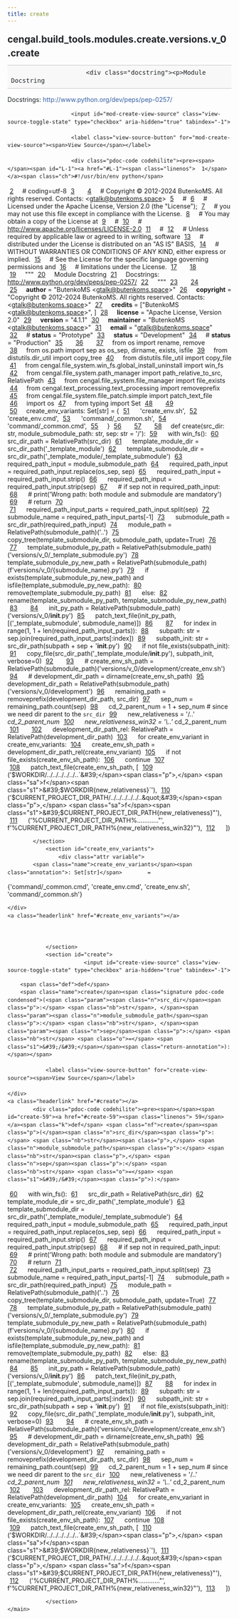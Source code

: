 ```yaml
---
title: create
---
```


<div>
    <main class="pdoc">
            <section class="module-info">
                    <h1 class="modulename">
cengal<wbr>.build_tools<wbr>.modules<wbr>.create<wbr>.versions<wbr>.v_0<wbr>.create    </h1>

                        <div class="docstring"><p>Module Docstring
Docstrings: <a href="http://www.python.org/dev/peps/pep-0257/">http://www.python.org/dev/peps/pep-0257/</a></p>
</div>

                        <input id="mod-create-view-source" class="view-source-toggle-state" type="checkbox" aria-hidden="true" tabindex="-1">

                        <label class="view-source-button" for="mod-create-view-source"><span>View Source</span></label>

                        <div class="pdoc-code codehilite"><pre><span></span><span id="L-1"><a href="#L-1"><span class="linenos">  1</span></a><span class="ch">#!/usr/bin/env python</span>
</span><span id="L-2"><a href="#L-2"><span class="linenos">  2</span></a><span class="c1"># coding=utf-8</span>
</span><span id="L-3"><a href="#L-3"><span class="linenos">  3</span></a>
</span><span id="L-4"><a href="#L-4"><span class="linenos">  4</span></a><span class="c1"># Copyright © 2012-2024 ButenkoMS. All rights reserved. Contacts: &lt;gtalk@butenkoms.space&gt;</span>
</span><span id="L-5"><a href="#L-5"><span class="linenos">  5</span></a><span class="c1"># </span>
</span><span id="L-6"><a href="#L-6"><span class="linenos">  6</span></a><span class="c1"># Licensed under the Apache License, Version 2.0 (the &quot;License&quot;);</span>
</span><span id="L-7"><a href="#L-7"><span class="linenos">  7</span></a><span class="c1"># you may not use this file except in compliance with the License.</span>
</span><span id="L-8"><a href="#L-8"><span class="linenos">  8</span></a><span class="c1"># You may obtain a copy of the License at</span>
</span><span id="L-9"><a href="#L-9"><span class="linenos">  9</span></a><span class="c1"># </span>
</span><span id="L-10"><a href="#L-10"><span class="linenos"> 10</span></a><span class="c1">#     http://www.apache.org/licenses/LICENSE-2.0</span>
</span><span id="L-11"><a href="#L-11"><span class="linenos"> 11</span></a><span class="c1"># </span>
</span><span id="L-12"><a href="#L-12"><span class="linenos"> 12</span></a><span class="c1"># Unless required by applicable law or agreed to in writing, software</span>
</span><span id="L-13"><a href="#L-13"><span class="linenos"> 13</span></a><span class="c1"># distributed under the License is distributed on an &quot;AS IS&quot; BASIS,</span>
</span><span id="L-14"><a href="#L-14"><span class="linenos"> 14</span></a><span class="c1"># WITHOUT WARRANTIES OR CONDITIONS OF ANY KIND, either express or implied.</span>
</span><span id="L-15"><a href="#L-15"><span class="linenos"> 15</span></a><span class="c1"># See the License for the specific language governing permissions and</span>
</span><span id="L-16"><a href="#L-16"><span class="linenos"> 16</span></a><span class="c1"># limitations under the License.</span>
</span><span id="L-17"><a href="#L-17"><span class="linenos"> 17</span></a>
</span><span id="L-18"><a href="#L-18"><span class="linenos"> 18</span></a>
</span><span id="L-19"><a href="#L-19"><span class="linenos"> 19</span></a><span class="sd">&quot;&quot;&quot;</span>
</span><span id="L-20"><a href="#L-20"><span class="linenos"> 20</span></a><span class="sd">Module Docstring</span>
</span><span id="L-21"><a href="#L-21"><span class="linenos"> 21</span></a><span class="sd">Docstrings: http://www.python.org/dev/peps/pep-0257/</span>
</span><span id="L-22"><a href="#L-22"><span class="linenos"> 22</span></a><span class="sd">&quot;&quot;&quot;</span>
</span><span id="L-23"><a href="#L-23"><span class="linenos"> 23</span></a>
</span><span id="L-24"><a href="#L-24"><span class="linenos"> 24</span></a>
</span><span id="L-25"><a href="#L-25"><span class="linenos"> 25</span></a><span class="n">__author__</span> <span class="o">=</span> <span class="s2">&quot;ButenkoMS &lt;gtalk@butenkoms.space&gt;&quot;</span>
</span><span id="L-26"><a href="#L-26"><span class="linenos"> 26</span></a><span class="n">__copyright__</span> <span class="o">=</span> <span class="s2">&quot;Copyright © 2012-2024 ButenkoMS. All rights reserved. Contacts: &lt;gtalk@butenkoms.space&gt;&quot;</span>
</span><span id="L-27"><a href="#L-27"><span class="linenos"> 27</span></a><span class="n">__credits__</span> <span class="o">=</span> <span class="p">[</span><span class="s2">&quot;ButenkoMS &lt;gtalk@butenkoms.space&gt;&quot;</span><span class="p">,</span> <span class="p">]</span>
</span><span id="L-28"><a href="#L-28"><span class="linenos"> 28</span></a><span class="n">__license__</span> <span class="o">=</span> <span class="s2">&quot;Apache License, Version 2.0&quot;</span>
</span><span id="L-29"><a href="#L-29"><span class="linenos"> 29</span></a><span class="n">__version__</span> <span class="o">=</span> <span class="s2">&quot;4.1.1&quot;</span>
</span><span id="L-30"><a href="#L-30"><span class="linenos"> 30</span></a><span class="n">__maintainer__</span> <span class="o">=</span> <span class="s2">&quot;ButenkoMS &lt;gtalk@butenkoms.space&gt;&quot;</span>
</span><span id="L-31"><a href="#L-31"><span class="linenos"> 31</span></a><span class="n">__email__</span> <span class="o">=</span> <span class="s2">&quot;gtalk@butenkoms.space&quot;</span>
</span><span id="L-32"><a href="#L-32"><span class="linenos"> 32</span></a><span class="c1"># __status__ = &quot;Prototype&quot;</span>
</span><span id="L-33"><a href="#L-33"><span class="linenos"> 33</span></a><span class="n">__status__</span> <span class="o">=</span> <span class="s2">&quot;Development&quot;</span>
</span><span id="L-34"><a href="#L-34"><span class="linenos"> 34</span></a><span class="c1"># __status__ = &quot;Production&quot;</span>
</span><span id="L-35"><a href="#L-35"><span class="linenos"> 35</span></a>
</span><span id="L-36"><a href="#L-36"><span class="linenos"> 36</span></a>
</span><span id="L-37"><a href="#L-37"><span class="linenos"> 37</span></a><span class="kn">from</span> <span class="nn">os</span> <span class="kn">import</span> <span class="n">rename</span><span class="p">,</span> <span class="n">remove</span>
</span><span id="L-38"><a href="#L-38"><span class="linenos"> 38</span></a><span class="kn">from</span> <span class="nn">os.path</span> <span class="kn">import</span> <span class="n">sep</span> <span class="k">as</span> <span class="n">os_sep</span><span class="p">,</span> <span class="n">dirname</span><span class="p">,</span> <span class="n">exists</span><span class="p">,</span> <span class="n">isfile</span>
</span><span id="L-39"><a href="#L-39"><span class="linenos"> 39</span></a><span class="kn">from</span> <span class="nn">distutils.dir_util</span> <span class="kn">import</span> <span class="n">copy_tree</span>
</span><span id="L-40"><a href="#L-40"><span class="linenos"> 40</span></a><span class="kn">from</span> <span class="nn">distutils.file_util</span> <span class="kn">import</span> <span class="n">copy_file</span>
</span><span id="L-41"><a href="#L-41"><span class="linenos"> 41</span></a><span class="kn">from</span> <span class="nn">cengal.file_system.win_fs.global_install_uninstall</span> <span class="kn">import</span> <span class="n">win_fs</span>
</span><span id="L-42"><a href="#L-42"><span class="linenos"> 42</span></a><span class="kn">from</span> <span class="nn">cengal.file_system.path_manager</span> <span class="kn">import</span> <span class="n">path_relative_to_src</span><span class="p">,</span> <span class="n">RelativePath</span>
</span><span id="L-43"><a href="#L-43"><span class="linenos"> 43</span></a><span class="kn">from</span> <span class="nn">cengal.file_system.file_manager</span> <span class="kn">import</span> <span class="n">file_exists</span>
</span><span id="L-44"><a href="#L-44"><span class="linenos"> 44</span></a><span class="kn">from</span> <span class="nn">cengal.text_processing.text_processing</span> <span class="kn">import</span> <span class="n">removeprefix</span>
</span><span id="L-45"><a href="#L-45"><span class="linenos"> 45</span></a><span class="kn">from</span> <span class="nn">cengal.file_system.file_patch.simple</span> <span class="kn">import</span> <span class="n">patch_text_file</span>
</span><span id="L-46"><a href="#L-46"><span class="linenos"> 46</span></a><span class="kn">import</span> <span class="nn">os</span>
</span><span id="L-47"><a href="#L-47"><span class="linenos"> 47</span></a><span class="kn">from</span> <span class="nn">typing</span> <span class="kn">import</span> <span class="n">Set</span>
</span><span id="L-48"><a href="#L-48"><span class="linenos"> 48</span></a>
</span><span id="L-49"><a href="#L-49"><span class="linenos"> 49</span></a>
</span><span id="L-50"><a href="#L-50"><span class="linenos"> 50</span></a><span class="n">create_env_variants</span><span class="p">:</span> <span class="n">Set</span><span class="p">[</span><span class="nb">str</span><span class="p">]</span> <span class="o">=</span> <span class="p">{</span>
</span><span id="L-51"><a href="#L-51"><span class="linenos"> 51</span></a>    <span class="s1">&#39;create_env.sh&#39;</span><span class="p">,</span>
</span><span id="L-52"><a href="#L-52"><span class="linenos"> 52</span></a>    <span class="s1">&#39;create_env.cmd&#39;</span><span class="p">,</span>
</span><span id="L-53"><a href="#L-53"><span class="linenos"> 53</span></a>    <span class="s1">&#39;command/_common.sh&#39;</span><span class="p">,</span>
</span><span id="L-54"><a href="#L-54"><span class="linenos"> 54</span></a>    <span class="s1">&#39;command/_common.cmd&#39;</span><span class="p">,</span>
</span><span id="L-55"><a href="#L-55"><span class="linenos"> 55</span></a><span class="p">}</span>
</span><span id="L-56"><a href="#L-56"><span class="linenos"> 56</span></a>
</span><span id="L-57"><a href="#L-57"><span class="linenos"> 57</span></a>
</span><span id="L-58"><a href="#L-58"><span class="linenos"> 58</span></a><span class="k">def</span> <span class="nf">create</span><span class="p">(</span><span class="n">src_dir</span><span class="p">:</span> <span class="nb">str</span><span class="p">,</span> <span class="n">module_submodule_path</span><span class="p">:</span> <span class="nb">str</span><span class="p">,</span> <span class="n">sep</span><span class="p">:</span> <span class="nb">str</span> <span class="o">=</span> <span class="s1">&#39;/&#39;</span><span class="p">):</span>
</span><span id="L-59"><a href="#L-59"><span class="linenos"> 59</span></a>    <span class="k">with</span> <span class="n">win_fs</span><span class="p">():</span>
</span><span id="L-60"><a href="#L-60"><span class="linenos"> 60</span></a>        <span class="n">src_dir_path</span> <span class="o">=</span> <span class="n">RelativePath</span><span class="p">(</span><span class="n">src_dir</span><span class="p">)</span>
</span><span id="L-61"><a href="#L-61"><span class="linenos"> 61</span></a>        <span class="n">template_module_dir</span> <span class="o">=</span> <span class="n">src_dir_path</span><span class="p">(</span><span class="s1">&#39;_template_module&#39;</span><span class="p">)</span>
</span><span id="L-62"><a href="#L-62"><span class="linenos"> 62</span></a>        <span class="n">template_submodule_dir</span> <span class="o">=</span> <span class="n">src_dir_path</span><span class="p">(</span><span class="s1">&#39;_template_module/_template_submodule&#39;</span><span class="p">)</span>
</span><span id="L-63"><a href="#L-63"><span class="linenos"> 63</span></a>        <span class="n">required_path_input</span> <span class="o">=</span> <span class="n">module_submodule_path</span>
</span><span id="L-64"><a href="#L-64"><span class="linenos"> 64</span></a>        <span class="n">required_path_input</span> <span class="o">=</span> <span class="n">required_path_input</span><span class="o">.</span><span class="n">replace</span><span class="p">(</span><span class="n">os_sep</span><span class="p">,</span> <span class="n">sep</span><span class="p">)</span>
</span><span id="L-65"><a href="#L-65"><span class="linenos"> 65</span></a>        <span class="n">required_path_input</span> <span class="o">=</span> <span class="n">required_path_input</span><span class="o">.</span><span class="n">strip</span><span class="p">()</span>
</span><span id="L-66"><a href="#L-66"><span class="linenos"> 66</span></a>        <span class="n">required_path_input</span> <span class="o">=</span> <span class="n">required_path_input</span><span class="o">.</span><span class="n">strip</span><span class="p">(</span><span class="n">sep</span><span class="p">)</span>
</span><span id="L-67"><a href="#L-67"><span class="linenos"> 67</span></a>        <span class="c1"># if sep not in required_path_input:</span>
</span><span id="L-68"><a href="#L-68"><span class="linenos"> 68</span></a>        <span class="c1">#     print(&#39;Wrong path: both module and submodule are mandatory&#39;)</span>
</span><span id="L-69"><a href="#L-69"><span class="linenos"> 69</span></a>        <span class="c1">#     return</span>
</span><span id="L-70"><a href="#L-70"><span class="linenos"> 70</span></a>        
</span><span id="L-71"><a href="#L-71"><span class="linenos"> 71</span></a>        <span class="n">required_path_input_parts</span> <span class="o">=</span> <span class="n">required_path_input</span><span class="o">.</span><span class="n">split</span><span class="p">(</span><span class="n">sep</span><span class="p">)</span>
</span><span id="L-72"><a href="#L-72"><span class="linenos"> 72</span></a>        <span class="n">submodule_name</span> <span class="o">=</span> <span class="n">required_path_input_parts</span><span class="p">[</span><span class="o">-</span><span class="mi">1</span><span class="p">]</span>
</span><span id="L-73"><a href="#L-73"><span class="linenos"> 73</span></a>        <span class="n">submodule_path</span> <span class="o">=</span> <span class="n">src_dir_path</span><span class="p">(</span><span class="n">required_path_input</span><span class="p">)</span>
</span><span id="L-74"><a href="#L-74"><span class="linenos"> 74</span></a>        <span class="n">module_path</span> <span class="o">=</span> <span class="n">RelativePath</span><span class="p">(</span><span class="n">submodule_path</span><span class="p">)(</span><span class="s1">&#39;..&#39;</span><span class="p">)</span>
</span><span id="L-75"><a href="#L-75"><span class="linenos"> 75</span></a>        <span class="n">copy_tree</span><span class="p">(</span><span class="n">template_submodule_dir</span><span class="p">,</span> <span class="n">submodule_path</span><span class="p">,</span> <span class="n">update</span><span class="o">=</span><span class="kc">True</span><span class="p">)</span>
</span><span id="L-76"><a href="#L-76"><span class="linenos"> 76</span></a>
</span><span id="L-77"><a href="#L-77"><span class="linenos"> 77</span></a>        <span class="n">template_submodule_py_path</span> <span class="o">=</span> <span class="n">RelativePath</span><span class="p">(</span><span class="n">submodule_path</span><span class="p">)(</span><span class="s1">&#39;versions/v_0/_template_submodule.py&#39;</span><span class="p">)</span>
</span><span id="L-78"><a href="#L-78"><span class="linenos"> 78</span></a>        <span class="n">template_submodule_py_new_path</span> <span class="o">=</span> <span class="n">RelativePath</span><span class="p">(</span><span class="n">submodule_path</span><span class="p">)(</span><span class="sa">f</span><span class="s1">&#39;versions/v_0/</span><span class="si">{</span><span class="n">submodule_name</span><span class="si">}</span><span class="s1">.py&#39;</span><span class="p">)</span>
</span><span id="L-79"><a href="#L-79"><span class="linenos"> 79</span></a>        <span class="k">if</span> <span class="n">exists</span><span class="p">(</span><span class="n">template_submodule_py_new_path</span><span class="p">)</span> <span class="ow">and</span> <span class="n">isfile</span><span class="p">(</span><span class="n">template_submodule_py_new_path</span><span class="p">):</span>
</span><span id="L-80"><a href="#L-80"><span class="linenos"> 80</span></a>            <span class="n">remove</span><span class="p">(</span><span class="n">template_submodule_py_path</span><span class="p">)</span>
</span><span id="L-81"><a href="#L-81"><span class="linenos"> 81</span></a>        <span class="k">else</span><span class="p">:</span>
</span><span id="L-82"><a href="#L-82"><span class="linenos"> 82</span></a>            <span class="n">rename</span><span class="p">(</span><span class="n">template_submodule_py_path</span><span class="p">,</span> <span class="n">template_submodule_py_new_path</span><span class="p">)</span>
</span><span id="L-83"><a href="#L-83"><span class="linenos"> 83</span></a>
</span><span id="L-84"><a href="#L-84"><span class="linenos"> 84</span></a>        <span class="n">init_py_path</span> <span class="o">=</span> <span class="n">RelativePath</span><span class="p">(</span><span class="n">submodule_path</span><span class="p">)(</span><span class="s1">&#39;versions/v_0/__init__.py&#39;</span><span class="p">)</span>
</span><span id="L-85"><a href="#L-85"><span class="linenos"> 85</span></a>        <span class="n">patch_text_file</span><span class="p">(</span><span class="n">init_py_path</span><span class="p">,</span> <span class="p">[(</span><span class="s1">&#39;_template_submodule&#39;</span><span class="p">,</span> <span class="n">submodule_name</span><span class="p">)])</span>
</span><span id="L-86"><a href="#L-86"><span class="linenos"> 86</span></a>
</span><span id="L-87"><a href="#L-87"><span class="linenos"> 87</span></a>        <span class="k">for</span> <span class="n">index</span> <span class="ow">in</span> <span class="nb">range</span><span class="p">(</span><span class="mi">1</span><span class="p">,</span> <span class="mi">1</span> <span class="o">+</span> <span class="nb">len</span><span class="p">(</span><span class="n">required_path_input_parts</span><span class="p">)):</span>
</span><span id="L-88"><a href="#L-88"><span class="linenos"> 88</span></a>            <span class="n">subpath</span><span class="p">:</span> <span class="nb">str</span> <span class="o">=</span> <span class="n">sep</span><span class="o">.</span><span class="n">join</span><span class="p">(</span><span class="n">required_path_input_parts</span><span class="p">[:</span><span class="n">index</span><span class="p">])</span>
</span><span id="L-89"><a href="#L-89"><span class="linenos"> 89</span></a>            <span class="n">subpath_init</span><span class="p">:</span> <span class="nb">str</span> <span class="o">=</span> <span class="n">src_dir_path</span><span class="p">(</span><span class="n">subpath</span> <span class="o">+</span> <span class="n">sep</span> <span class="o">+</span> <span class="s1">&#39;__init__.py&#39;</span><span class="p">)</span>
</span><span id="L-90"><a href="#L-90"><span class="linenos"> 90</span></a>            <span class="k">if</span> <span class="ow">not</span> <span class="n">file_exists</span><span class="p">(</span><span class="n">subpath_init</span><span class="p">):</span>
</span><span id="L-91"><a href="#L-91"><span class="linenos"> 91</span></a>                <span class="n">copy_file</span><span class="p">(</span><span class="n">src_dir_path</span><span class="p">(</span><span class="s1">&#39;_template_module/__init__.py&#39;</span><span class="p">),</span> <span class="n">subpath_init</span><span class="p">,</span> <span class="n">verbose</span><span class="o">=</span><span class="mi">0</span><span class="p">)</span>
</span><span id="L-92"><a href="#L-92"><span class="linenos"> 92</span></a>
</span><span id="L-93"><a href="#L-93"><span class="linenos"> 93</span></a>        <span class="c1"># create_env_sh_path = RelativePath(submodule_path)(&#39;versions/v_0/development/create_env.sh&#39;)</span>
</span><span id="L-94"><a href="#L-94"><span class="linenos"> 94</span></a>        <span class="c1"># development_dir_path = dirname(create_env_sh_path)</span>
</span><span id="L-95"><a href="#L-95"><span class="linenos"> 95</span></a>        <span class="n">development_dir_path</span> <span class="o">=</span> <span class="n">RelativePath</span><span class="p">(</span><span class="n">submodule_path</span><span class="p">)(</span><span class="s1">&#39;versions/v_0/development&#39;</span><span class="p">)</span>
</span><span id="L-96"><a href="#L-96"><span class="linenos"> 96</span></a>        <span class="n">remaining_path</span> <span class="o">=</span> <span class="n">removeprefix</span><span class="p">(</span><span class="n">development_dir_path</span><span class="p">,</span> <span class="n">src_dir</span><span class="p">)</span>
</span><span id="L-97"><a href="#L-97"><span class="linenos"> 97</span></a>        <span class="n">sep_num</span> <span class="o">=</span> <span class="n">remaining_path</span><span class="o">.</span><span class="n">count</span><span class="p">(</span><span class="n">sep</span><span class="p">)</span>
</span><span id="L-98"><a href="#L-98"><span class="linenos"> 98</span></a>        <span class="n">cd_2_parent_num</span> <span class="o">=</span> <span class="mi">1</span> <span class="o">+</span> <span class="n">sep_num</span>  <span class="c1"># since we need dir parent to the `src_dir`</span>
</span><span id="L-99"><a href="#L-99"><span class="linenos"> 99</span></a>        <span class="n">new_relativeness</span> <span class="o">=</span> <span class="s1">&#39;/..&#39;</span> <span class="o">*</span> <span class="n">cd_2_parent_num</span>
</span><span id="L-100"><a href="#L-100"><span class="linenos">100</span></a>        <span class="n">new_relativeness_win32</span> <span class="o">=</span> <span class="s1">&#39;</span><span class="se">\\</span><span class="s1">..&#39;</span> <span class="o">*</span> <span class="n">cd_2_parent_num</span>
</span><span id="L-101"><a href="#L-101"><span class="linenos">101</span></a>
</span><span id="L-102"><a href="#L-102"><span class="linenos">102</span></a>        <span class="n">development_dir_path_rel</span><span class="p">:</span> <span class="n">RelativePath</span> <span class="o">=</span> <span class="n">RelativePath</span><span class="p">(</span><span class="n">development_dir_path</span><span class="p">)</span>
</span><span id="L-103"><a href="#L-103"><span class="linenos">103</span></a>        <span class="k">for</span> <span class="n">create_env_variant</span> <span class="ow">in</span> <span class="n">create_env_variants</span><span class="p">:</span>
</span><span id="L-104"><a href="#L-104"><span class="linenos">104</span></a>            <span class="n">create_env_sh_path</span> <span class="o">=</span> <span class="n">development_dir_path_rel</span><span class="p">(</span><span class="n">create_env_variant</span><span class="p">)</span>
</span><span id="L-105"><a href="#L-105"><span class="linenos">105</span></a>            <span class="k">if</span> <span class="ow">not</span> <span class="n">file_exists</span><span class="p">(</span><span class="n">create_env_sh_path</span><span class="p">):</span>
</span><span id="L-106"><a href="#L-106"><span class="linenos">106</span></a>                <span class="k">continue</span>
</span><span id="L-107"><a href="#L-107"><span class="linenos">107</span></a>            
</span><span id="L-108"><a href="#L-108"><span class="linenos">108</span></a>            <span class="n">patch_text_file</span><span class="p">(</span><span class="n">create_env_sh_path</span><span class="p">,</span> <span class="p">[</span>
</span><span id="L-109"><a href="#L-109"><span class="linenos">109</span></a>                <span class="p">(</span><span class="s1">&#39;$WORKDIR/../../../../../..`&#39;</span><span class="p">,</span> <span class="sa">f</span><span class="s1">&#39;$WORKDIR</span><span class="si">{</span><span class="n">new_relativeness</span><span class="si">}</span><span class="s1">`&#39;</span><span class="p">),</span>
</span><span id="L-110"><a href="#L-110"><span class="linenos">110</span></a>                <span class="p">(</span><span class="s1">&#39;$CURRENT_PROJECT_DIR_PATH/../../../../../..&quot;&#39;</span><span class="p">,</span> <span class="sa">f</span><span class="s1">&#39;$CURRENT_PROJECT_DIR_PATH</span><span class="si">{</span><span class="n">new_relativeness</span><span class="si">}</span><span class="s1">&quot;&#39;</span><span class="p">),</span>
</span><span id="L-111"><a href="#L-111"><span class="linenos">111</span></a>                <span class="p">(</span><span class="s1">&#39;%CURRENT_PROJECT_DIR_PATH%\..\..\..\..\..\..&quot;&#39;</span><span class="p">,</span> <span class="sa">f</span><span class="s1">&#39;%CURRENT_PROJECT_DIR_PATH%</span><span class="si">{</span><span class="n">new_relativeness_win32</span><span class="si">}</span><span class="s1">&quot;&#39;</span><span class="p">),</span>
</span><span id="L-112"><a href="#L-112"><span class="linenos">112</span></a>            <span class="p">])</span>
</span></pre></div>


            </section>
                <section id="create_env_variants">
                    <div class="attr variable">
            <span class="name">create_env_variants</span><span class="annotation">: Set[str]</span>        =
<span class="default_value">{&#39;command/_common.cmd&#39;, &#39;create_env.cmd&#39;, &#39;create_env.sh&#39;, &#39;command/_common.sh&#39;}</span>

        
    </div>
    <a class="headerlink" href="#create_env_variants"></a>
    
    

                </section>
                <section id="create">
                            <input id="create-view-source" class="view-source-toggle-state" type="checkbox" aria-hidden="true" tabindex="-1">
<div class="attr function">
            
        <span class="def">def</span>
        <span class="name">create</span><span class="signature pdoc-code condensed">(<span class="param"><span class="n">src_dir</span><span class="p">:</span> <span class="nb">str</span>, </span><span class="param"><span class="n">module_submodule_path</span><span class="p">:</span> <span class="nb">str</span>, </span><span class="param"><span class="n">sep</span><span class="p">:</span> <span class="nb">str</span> <span class="o">=</span> <span class="s1">&#39;/&#39;</span></span><span class="return-annotation">):</span></span>

                <label class="view-source-button" for="create-view-source"><span>View Source</span></label>

    </div>
    <a class="headerlink" href="#create"></a>
            <div class="pdoc-code codehilite"><pre><span></span><span id="create-59"><a href="#create-59"><span class="linenos"> 59</span></a><span class="k">def</span> <span class="nf">create</span><span class="p">(</span><span class="n">src_dir</span><span class="p">:</span> <span class="nb">str</span><span class="p">,</span> <span class="n">module_submodule_path</span><span class="p">:</span> <span class="nb">str</span><span class="p">,</span> <span class="n">sep</span><span class="p">:</span> <span class="nb">str</span> <span class="o">=</span> <span class="s1">&#39;/&#39;</span><span class="p">):</span>
</span><span id="create-60"><a href="#create-60"><span class="linenos"> 60</span></a>    <span class="k">with</span> <span class="n">win_fs</span><span class="p">():</span>
</span><span id="create-61"><a href="#create-61"><span class="linenos"> 61</span></a>        <span class="n">src_dir_path</span> <span class="o">=</span> <span class="n">RelativePath</span><span class="p">(</span><span class="n">src_dir</span><span class="p">)</span>
</span><span id="create-62"><a href="#create-62"><span class="linenos"> 62</span></a>        <span class="n">template_module_dir</span> <span class="o">=</span> <span class="n">src_dir_path</span><span class="p">(</span><span class="s1">&#39;_template_module&#39;</span><span class="p">)</span>
</span><span id="create-63"><a href="#create-63"><span class="linenos"> 63</span></a>        <span class="n">template_submodule_dir</span> <span class="o">=</span> <span class="n">src_dir_path</span><span class="p">(</span><span class="s1">&#39;_template_module/_template_submodule&#39;</span><span class="p">)</span>
</span><span id="create-64"><a href="#create-64"><span class="linenos"> 64</span></a>        <span class="n">required_path_input</span> <span class="o">=</span> <span class="n">module_submodule_path</span>
</span><span id="create-65"><a href="#create-65"><span class="linenos"> 65</span></a>        <span class="n">required_path_input</span> <span class="o">=</span> <span class="n">required_path_input</span><span class="o">.</span><span class="n">replace</span><span class="p">(</span><span class="n">os_sep</span><span class="p">,</span> <span class="n">sep</span><span class="p">)</span>
</span><span id="create-66"><a href="#create-66"><span class="linenos"> 66</span></a>        <span class="n">required_path_input</span> <span class="o">=</span> <span class="n">required_path_input</span><span class="o">.</span><span class="n">strip</span><span class="p">()</span>
</span><span id="create-67"><a href="#create-67"><span class="linenos"> 67</span></a>        <span class="n">required_path_input</span> <span class="o">=</span> <span class="n">required_path_input</span><span class="o">.</span><span class="n">strip</span><span class="p">(</span><span class="n">sep</span><span class="p">)</span>
</span><span id="create-68"><a href="#create-68"><span class="linenos"> 68</span></a>        <span class="c1"># if sep not in required_path_input:</span>
</span><span id="create-69"><a href="#create-69"><span class="linenos"> 69</span></a>        <span class="c1">#     print(&#39;Wrong path: both module and submodule are mandatory&#39;)</span>
</span><span id="create-70"><a href="#create-70"><span class="linenos"> 70</span></a>        <span class="c1">#     return</span>
</span><span id="create-71"><a href="#create-71"><span class="linenos"> 71</span></a>        
</span><span id="create-72"><a href="#create-72"><span class="linenos"> 72</span></a>        <span class="n">required_path_input_parts</span> <span class="o">=</span> <span class="n">required_path_input</span><span class="o">.</span><span class="n">split</span><span class="p">(</span><span class="n">sep</span><span class="p">)</span>
</span><span id="create-73"><a href="#create-73"><span class="linenos"> 73</span></a>        <span class="n">submodule_name</span> <span class="o">=</span> <span class="n">required_path_input_parts</span><span class="p">[</span><span class="o">-</span><span class="mi">1</span><span class="p">]</span>
</span><span id="create-74"><a href="#create-74"><span class="linenos"> 74</span></a>        <span class="n">submodule_path</span> <span class="o">=</span> <span class="n">src_dir_path</span><span class="p">(</span><span class="n">required_path_input</span><span class="p">)</span>
</span><span id="create-75"><a href="#create-75"><span class="linenos"> 75</span></a>        <span class="n">module_path</span> <span class="o">=</span> <span class="n">RelativePath</span><span class="p">(</span><span class="n">submodule_path</span><span class="p">)(</span><span class="s1">&#39;..&#39;</span><span class="p">)</span>
</span><span id="create-76"><a href="#create-76"><span class="linenos"> 76</span></a>        <span class="n">copy_tree</span><span class="p">(</span><span class="n">template_submodule_dir</span><span class="p">,</span> <span class="n">submodule_path</span><span class="p">,</span> <span class="n">update</span><span class="o">=</span><span class="kc">True</span><span class="p">)</span>
</span><span id="create-77"><a href="#create-77"><span class="linenos"> 77</span></a>
</span><span id="create-78"><a href="#create-78"><span class="linenos"> 78</span></a>        <span class="n">template_submodule_py_path</span> <span class="o">=</span> <span class="n">RelativePath</span><span class="p">(</span><span class="n">submodule_path</span><span class="p">)(</span><span class="s1">&#39;versions/v_0/_template_submodule.py&#39;</span><span class="p">)</span>
</span><span id="create-79"><a href="#create-79"><span class="linenos"> 79</span></a>        <span class="n">template_submodule_py_new_path</span> <span class="o">=</span> <span class="n">RelativePath</span><span class="p">(</span><span class="n">submodule_path</span><span class="p">)(</span><span class="sa">f</span><span class="s1">&#39;versions/v_0/</span><span class="si">{</span><span class="n">submodule_name</span><span class="si">}</span><span class="s1">.py&#39;</span><span class="p">)</span>
</span><span id="create-80"><a href="#create-80"><span class="linenos"> 80</span></a>        <span class="k">if</span> <span class="n">exists</span><span class="p">(</span><span class="n">template_submodule_py_new_path</span><span class="p">)</span> <span class="ow">and</span> <span class="n">isfile</span><span class="p">(</span><span class="n">template_submodule_py_new_path</span><span class="p">):</span>
</span><span id="create-81"><a href="#create-81"><span class="linenos"> 81</span></a>            <span class="n">remove</span><span class="p">(</span><span class="n">template_submodule_py_path</span><span class="p">)</span>
</span><span id="create-82"><a href="#create-82"><span class="linenos"> 82</span></a>        <span class="k">else</span><span class="p">:</span>
</span><span id="create-83"><a href="#create-83"><span class="linenos"> 83</span></a>            <span class="n">rename</span><span class="p">(</span><span class="n">template_submodule_py_path</span><span class="p">,</span> <span class="n">template_submodule_py_new_path</span><span class="p">)</span>
</span><span id="create-84"><a href="#create-84"><span class="linenos"> 84</span></a>
</span><span id="create-85"><a href="#create-85"><span class="linenos"> 85</span></a>        <span class="n">init_py_path</span> <span class="o">=</span> <span class="n">RelativePath</span><span class="p">(</span><span class="n">submodule_path</span><span class="p">)(</span><span class="s1">&#39;versions/v_0/__init__.py&#39;</span><span class="p">)</span>
</span><span id="create-86"><a href="#create-86"><span class="linenos"> 86</span></a>        <span class="n">patch_text_file</span><span class="p">(</span><span class="n">init_py_path</span><span class="p">,</span> <span class="p">[(</span><span class="s1">&#39;_template_submodule&#39;</span><span class="p">,</span> <span class="n">submodule_name</span><span class="p">)])</span>
</span><span id="create-87"><a href="#create-87"><span class="linenos"> 87</span></a>
</span><span id="create-88"><a href="#create-88"><span class="linenos"> 88</span></a>        <span class="k">for</span> <span class="n">index</span> <span class="ow">in</span> <span class="nb">range</span><span class="p">(</span><span class="mi">1</span><span class="p">,</span> <span class="mi">1</span> <span class="o">+</span> <span class="nb">len</span><span class="p">(</span><span class="n">required_path_input_parts</span><span class="p">)):</span>
</span><span id="create-89"><a href="#create-89"><span class="linenos"> 89</span></a>            <span class="n">subpath</span><span class="p">:</span> <span class="nb">str</span> <span class="o">=</span> <span class="n">sep</span><span class="o">.</span><span class="n">join</span><span class="p">(</span><span class="n">required_path_input_parts</span><span class="p">[:</span><span class="n">index</span><span class="p">])</span>
</span><span id="create-90"><a href="#create-90"><span class="linenos"> 90</span></a>            <span class="n">subpath_init</span><span class="p">:</span> <span class="nb">str</span> <span class="o">=</span> <span class="n">src_dir_path</span><span class="p">(</span><span class="n">subpath</span> <span class="o">+</span> <span class="n">sep</span> <span class="o">+</span> <span class="s1">&#39;__init__.py&#39;</span><span class="p">)</span>
</span><span id="create-91"><a href="#create-91"><span class="linenos"> 91</span></a>            <span class="k">if</span> <span class="ow">not</span> <span class="n">file_exists</span><span class="p">(</span><span class="n">subpath_init</span><span class="p">):</span>
</span><span id="create-92"><a href="#create-92"><span class="linenos"> 92</span></a>                <span class="n">copy_file</span><span class="p">(</span><span class="n">src_dir_path</span><span class="p">(</span><span class="s1">&#39;_template_module/__init__.py&#39;</span><span class="p">),</span> <span class="n">subpath_init</span><span class="p">,</span> <span class="n">verbose</span><span class="o">=</span><span class="mi">0</span><span class="p">)</span>
</span><span id="create-93"><a href="#create-93"><span class="linenos"> 93</span></a>
</span><span id="create-94"><a href="#create-94"><span class="linenos"> 94</span></a>        <span class="c1"># create_env_sh_path = RelativePath(submodule_path)(&#39;versions/v_0/development/create_env.sh&#39;)</span>
</span><span id="create-95"><a href="#create-95"><span class="linenos"> 95</span></a>        <span class="c1"># development_dir_path = dirname(create_env_sh_path)</span>
</span><span id="create-96"><a href="#create-96"><span class="linenos"> 96</span></a>        <span class="n">development_dir_path</span> <span class="o">=</span> <span class="n">RelativePath</span><span class="p">(</span><span class="n">submodule_path</span><span class="p">)(</span><span class="s1">&#39;versions/v_0/development&#39;</span><span class="p">)</span>
</span><span id="create-97"><a href="#create-97"><span class="linenos"> 97</span></a>        <span class="n">remaining_path</span> <span class="o">=</span> <span class="n">removeprefix</span><span class="p">(</span><span class="n">development_dir_path</span><span class="p">,</span> <span class="n">src_dir</span><span class="p">)</span>
</span><span id="create-98"><a href="#create-98"><span class="linenos"> 98</span></a>        <span class="n">sep_num</span> <span class="o">=</span> <span class="n">remaining_path</span><span class="o">.</span><span class="n">count</span><span class="p">(</span><span class="n">sep</span><span class="p">)</span>
</span><span id="create-99"><a href="#create-99"><span class="linenos"> 99</span></a>        <span class="n">cd_2_parent_num</span> <span class="o">=</span> <span class="mi">1</span> <span class="o">+</span> <span class="n">sep_num</span>  <span class="c1"># since we need dir parent to the `src_dir`</span>
</span><span id="create-100"><a href="#create-100"><span class="linenos">100</span></a>        <span class="n">new_relativeness</span> <span class="o">=</span> <span class="s1">&#39;/..&#39;</span> <span class="o">*</span> <span class="n">cd_2_parent_num</span>
</span><span id="create-101"><a href="#create-101"><span class="linenos">101</span></a>        <span class="n">new_relativeness_win32</span> <span class="o">=</span> <span class="s1">&#39;</span><span class="se">\\</span><span class="s1">..&#39;</span> <span class="o">*</span> <span class="n">cd_2_parent_num</span>
</span><span id="create-102"><a href="#create-102"><span class="linenos">102</span></a>
</span><span id="create-103"><a href="#create-103"><span class="linenos">103</span></a>        <span class="n">development_dir_path_rel</span><span class="p">:</span> <span class="n">RelativePath</span> <span class="o">=</span> <span class="n">RelativePath</span><span class="p">(</span><span class="n">development_dir_path</span><span class="p">)</span>
</span><span id="create-104"><a href="#create-104"><span class="linenos">104</span></a>        <span class="k">for</span> <span class="n">create_env_variant</span> <span class="ow">in</span> <span class="n">create_env_variants</span><span class="p">:</span>
</span><span id="create-105"><a href="#create-105"><span class="linenos">105</span></a>            <span class="n">create_env_sh_path</span> <span class="o">=</span> <span class="n">development_dir_path_rel</span><span class="p">(</span><span class="n">create_env_variant</span><span class="p">)</span>
</span><span id="create-106"><a href="#create-106"><span class="linenos">106</span></a>            <span class="k">if</span> <span class="ow">not</span> <span class="n">file_exists</span><span class="p">(</span><span class="n">create_env_sh_path</span><span class="p">):</span>
</span><span id="create-107"><a href="#create-107"><span class="linenos">107</span></a>                <span class="k">continue</span>
</span><span id="create-108"><a href="#create-108"><span class="linenos">108</span></a>            
</span><span id="create-109"><a href="#create-109"><span class="linenos">109</span></a>            <span class="n">patch_text_file</span><span class="p">(</span><span class="n">create_env_sh_path</span><span class="p">,</span> <span class="p">[</span>
</span><span id="create-110"><a href="#create-110"><span class="linenos">110</span></a>                <span class="p">(</span><span class="s1">&#39;$WORKDIR/../../../../../..`&#39;</span><span class="p">,</span> <span class="sa">f</span><span class="s1">&#39;$WORKDIR</span><span class="si">{</span><span class="n">new_relativeness</span><span class="si">}</span><span class="s1">`&#39;</span><span class="p">),</span>
</span><span id="create-111"><a href="#create-111"><span class="linenos">111</span></a>                <span class="p">(</span><span class="s1">&#39;$CURRENT_PROJECT_DIR_PATH/../../../../../..&quot;&#39;</span><span class="p">,</span> <span class="sa">f</span><span class="s1">&#39;$CURRENT_PROJECT_DIR_PATH</span><span class="si">{</span><span class="n">new_relativeness</span><span class="si">}</span><span class="s1">&quot;&#39;</span><span class="p">),</span>
</span><span id="create-112"><a href="#create-112"><span class="linenos">112</span></a>                <span class="p">(</span><span class="s1">&#39;%CURRENT_PROJECT_DIR_PATH%\..\..\..\..\..\..&quot;&#39;</span><span class="p">,</span> <span class="sa">f</span><span class="s1">&#39;%CURRENT_PROJECT_DIR_PATH%</span><span class="si">{</span><span class="n">new_relativeness_win32</span><span class="si">}</span><span class="s1">&quot;&#39;</span><span class="p">),</span>
</span><span id="create-113"><a href="#create-113"><span class="linenos">113</span></a>            <span class="p">])</span>
</span></pre></div>


    

                </section>
    </main>


<style>pre{line-height:125%;}span.linenos{color:inherit; background-color:transparent; padding-left:5px; padding-right:20px;}.pdoc-code .hll{background-color:#ffffcc}.pdoc-code{background:#f8f8f8;}.pdoc-code .c{color:#3D7B7B; font-style:italic}.pdoc-code .err{border:1px solid #FF0000}.pdoc-code .k{color:#008000; font-weight:bold}.pdoc-code .o{color:#666666}.pdoc-code .ch{color:#3D7B7B; font-style:italic}.pdoc-code .cm{color:#3D7B7B; font-style:italic}.pdoc-code .cp{color:#9C6500}.pdoc-code .cpf{color:#3D7B7B; font-style:italic}.pdoc-code .c1{color:#3D7B7B; font-style:italic}.pdoc-code .cs{color:#3D7B7B; font-style:italic}.pdoc-code .gd{color:#A00000}.pdoc-code .ge{font-style:italic}.pdoc-code .gr{color:#E40000}.pdoc-code .gh{color:#000080; font-weight:bold}.pdoc-code .gi{color:#008400}.pdoc-code .go{color:#717171}.pdoc-code .gp{color:#000080; font-weight:bold}.pdoc-code .gs{font-weight:bold}.pdoc-code .gu{color:#800080; font-weight:bold}.pdoc-code .gt{color:#0044DD}.pdoc-code .kc{color:#008000; font-weight:bold}.pdoc-code .kd{color:#008000; font-weight:bold}.pdoc-code .kn{color:#008000; font-weight:bold}.pdoc-code .kp{color:#008000}.pdoc-code .kr{color:#008000; font-weight:bold}.pdoc-code .kt{color:#B00040}.pdoc-code .m{color:#666666}.pdoc-code .s{color:#BA2121}.pdoc-code .na{color:#687822}.pdoc-code .nb{color:#008000}.pdoc-code .nc{color:#0000FF; font-weight:bold}.pdoc-code .no{color:#880000}.pdoc-code .nd{color:#AA22FF}.pdoc-code .ni{color:#717171; font-weight:bold}.pdoc-code .ne{color:#CB3F38; font-weight:bold}.pdoc-code .nf{color:#0000FF}.pdoc-code .nl{color:#767600}.pdoc-code .nn{color:#0000FF; font-weight:bold}.pdoc-code .nt{color:#008000; font-weight:bold}.pdoc-code .nv{color:#19177C}.pdoc-code .ow{color:#AA22FF; font-weight:bold}.pdoc-code .w{color:#bbbbbb}.pdoc-code .mb{color:#666666}.pdoc-code .mf{color:#666666}.pdoc-code .mh{color:#666666}.pdoc-code .mi{color:#666666}.pdoc-code .mo{color:#666666}.pdoc-code .sa{color:#BA2121}.pdoc-code .sb{color:#BA2121}.pdoc-code .sc{color:#BA2121}.pdoc-code .dl{color:#BA2121}.pdoc-code .sd{color:#BA2121; font-style:italic}.pdoc-code .s2{color:#BA2121}.pdoc-code .se{color:#AA5D1F; font-weight:bold}.pdoc-code .sh{color:#BA2121}.pdoc-code .si{color:#A45A77; font-weight:bold}.pdoc-code .sx{color:#008000}.pdoc-code .sr{color:#A45A77}.pdoc-code .s1{color:#BA2121}.pdoc-code .ss{color:#19177C}.pdoc-code .bp{color:#008000}.pdoc-code .fm{color:#0000FF}.pdoc-code .vc{color:#19177C}.pdoc-code .vg{color:#19177C}.pdoc-code .vi{color:#19177C}.pdoc-code .vm{color:#19177C}.pdoc-code .il{color:#666666}</style>
<style>:root{--pdoc-background:#fff;}.pdoc{--text:#212529;--muted:#6c757d;--link:#3660a5;--link-hover:#1659c5;--code:#f8f8f8;--active:#fff598;--accent:#eee;--accent2:#c1c1c1;--nav-hover:rgba(255, 255, 255, 0.5);--name:#0066BB;--def:#008800;--annotation:#007020;}</style>
<style>.pdoc{color:var(--text);box-sizing:border-box;line-height:1.5;background:none;}.pdoc .pdoc-button{cursor:pointer;display:inline-block;border:solid black 1px;border-radius:2px;font-size:.75rem;padding:calc(0.5em - 1px) 1em;transition:100ms all;}.pdoc .pdoc-alert{padding:1rem 1rem 1rem calc(1.5rem + 24px);border:1px solid transparent;border-radius:.25rem;background-repeat:no-repeat;background-position:1rem center;margin-bottom:1rem;}.pdoc .pdoc-alert > *:last-child{margin-bottom:0;}.pdoc .pdoc-alert-note {color:#084298;background-color:#cfe2ff;border-color:#b6d4fe;background-image:url("data:image/svg+xml,%3Csvg%20xmlns%3D%22http%3A//www.w3.org/2000/svg%22%20width%3D%2224%22%20height%3D%2224%22%20fill%3D%22%23084298%22%20viewBox%3D%220%200%2016%2016%22%3E%3Cpath%20d%3D%22M8%2016A8%208%200%201%200%208%200a8%208%200%200%200%200%2016zm.93-9.412-1%204.705c-.07.34.029.533.304.533.194%200%20.487-.07.686-.246l-.088.416c-.287.346-.92.598-1.465.598-.703%200-1.002-.422-.808-1.319l.738-3.468c.064-.293.006-.399-.287-.47l-.451-.081.082-.381%202.29-.287zM8%205.5a1%201%200%201%201%200-2%201%201%200%200%201%200%202z%22/%3E%3C/svg%3E");}.pdoc .pdoc-alert-warning{color:#664d03;background-color:#fff3cd;border-color:#ffecb5;background-image:url("data:image/svg+xml,%3Csvg%20xmlns%3D%22http%3A//www.w3.org/2000/svg%22%20width%3D%2224%22%20height%3D%2224%22%20fill%3D%22%23664d03%22%20viewBox%3D%220%200%2016%2016%22%3E%3Cpath%20d%3D%22M8.982%201.566a1.13%201.13%200%200%200-1.96%200L.165%2013.233c-.457.778.091%201.767.98%201.767h13.713c.889%200%201.438-.99.98-1.767L8.982%201.566zM8%205c.535%200%20.954.462.9.995l-.35%203.507a.552.552%200%200%201-1.1%200L7.1%205.995A.905.905%200%200%201%208%205zm.002%206a1%201%200%201%201%200%202%201%201%200%200%201%200-2z%22/%3E%3C/svg%3E");}.pdoc .pdoc-alert-danger{color:#842029;background-color:#f8d7da;border-color:#f5c2c7;background-image:url("data:image/svg+xml,%3Csvg%20xmlns%3D%22http%3A//www.w3.org/2000/svg%22%20width%3D%2224%22%20height%3D%2224%22%20fill%3D%22%23842029%22%20viewBox%3D%220%200%2016%2016%22%3E%3Cpath%20d%3D%22M5.52.359A.5.5%200%200%201%206%200h4a.5.5%200%200%201%20.474.658L8.694%206H12.5a.5.5%200%200%201%20.395.807l-7%209a.5.5%200%200%201-.873-.454L6.823%209.5H3.5a.5.5%200%200%201-.48-.641l2.5-8.5z%22/%3E%3C/svg%3E");}.pdoc .visually-hidden{position:absolute !important;width:1px !important;height:1px !important;padding:0 !important;margin:-1px !important;overflow:hidden !important;clip:rect(0, 0, 0, 0) !important;white-space:nowrap !important;border:0 !important;}.pdoc h1, .pdoc h2, .pdoc h3{font-weight:300;margin:.3em 0;padding:.2em 0;}.pdoc > section:not(.module-info) h1{font-size:1.5rem;font-weight:500;}.pdoc > section:not(.module-info) h2{font-size:1.4rem;font-weight:500;}.pdoc > section:not(.module-info) h3{font-size:1.3rem;font-weight:500;}.pdoc > section:not(.module-info) h4{font-size:1.2rem;}.pdoc > section:not(.module-info) h5{font-size:1.1rem;}.pdoc a{text-decoration:none;color:var(--link);}.pdoc a:hover{color:var(--link-hover);}.pdoc blockquote{margin-left:2rem;}.pdoc pre{border-top:1px solid var(--accent2);border-bottom:1px solid var(--accent2);margin-top:0;margin-bottom:1em;padding:.5rem 0 .5rem .5rem;overflow-x:auto;background-color:var(--code);}.pdoc code{color:var(--text);padding:.2em .4em;margin:0;font-size:85%;background-color:var(--accent);border-radius:6px;}.pdoc a > code{color:inherit;}.pdoc pre > code{display:inline-block;font-size:inherit;background:none;border:none;padding:0;}.pdoc > section:not(.module-info){margin-bottom:1.5rem;}.pdoc .modulename{margin-top:0;font-weight:bold;}.pdoc .modulename a{color:var(--link);transition:100ms all;}.pdoc .git-button{float:right;border:solid var(--link) 1px;}.pdoc .git-button:hover{background-color:var(--link);color:var(--pdoc-background);}.view-source-toggle-state,.view-source-toggle-state ~ .pdoc-code{display:none;}.view-source-toggle-state:checked ~ .pdoc-code{display:block;}.view-source-button{display:inline-block;float:right;font-size:.75rem;line-height:1.5rem;color:var(--muted);padding:0 .4rem 0 1.3rem;cursor:pointer;text-indent:-2px;}.view-source-button > span{visibility:hidden;}.module-info .view-source-button{float:none;display:flex;justify-content:flex-end;margin:-1.2rem .4rem -.2rem 0;}.view-source-button::before{position:absolute;content:"View Source";display:list-item;list-style-type:disclosure-closed;}.view-source-toggle-state:checked ~ .attr .view-source-button::before,.view-source-toggle-state:checked ~ .view-source-button::before{list-style-type:disclosure-open;}.pdoc .docstring{margin-bottom:1.5rem;}.pdoc section:not(.module-info) .docstring{margin-left:clamp(0rem, 5vw - 2rem, 1rem);}.pdoc .docstring .pdoc-code{margin-left:1em;margin-right:1em;}.pdoc h1:target,.pdoc h2:target,.pdoc h3:target,.pdoc h4:target,.pdoc h5:target,.pdoc h6:target,.pdoc .pdoc-code > pre > span:target{background-color:var(--active);box-shadow:-1rem 0 0 0 var(--active);}.pdoc .pdoc-code > pre > span:target{display:block;}.pdoc div:target > .attr,.pdoc section:target > .attr,.pdoc dd:target > a{background-color:var(--active);}.pdoc *{scroll-margin:2rem;}.pdoc .pdoc-code .linenos{user-select:none;}.pdoc .attr:hover{filter:contrast(0.95);}.pdoc section, .pdoc .classattr{position:relative;}.pdoc .headerlink{--width:clamp(1rem, 3vw, 2rem);position:absolute;top:0;left:calc(0rem - var(--width));transition:all 100ms ease-in-out;opacity:0;}.pdoc .headerlink::before{content:"#";display:block;text-align:center;width:var(--width);height:2.3rem;line-height:2.3rem;font-size:1.5rem;}.pdoc .attr:hover ~ .headerlink,.pdoc *:target > .headerlink,.pdoc .headerlink:hover{opacity:1;}.pdoc .attr{display:block;margin:.5rem 0 .5rem;padding:.4rem .4rem .4rem 1rem;background-color:var(--accent);overflow-x:auto;}.pdoc .classattr{margin-left:2rem;}.pdoc .name{color:var(--name);font-weight:bold;}.pdoc .def{color:var(--def);font-weight:bold;}.pdoc .signature{background-color:transparent;}.pdoc .param, .pdoc .return-annotation{white-space:pre;}.pdoc .signature.multiline .param{display:block;}.pdoc .signature.condensed .param{display:inline-block;}.pdoc .annotation{color:var(--annotation);}.pdoc .view-value-toggle-state,.pdoc .view-value-toggle-state ~ .default_value{display:none;}.pdoc .view-value-toggle-state:checked ~ .default_value{display:inherit;}.pdoc .view-value-button{font-size:.5rem;vertical-align:middle;border-style:dashed;margin-top:-0.1rem;}.pdoc .view-value-button:hover{background:white;}.pdoc .view-value-button::before{content:"show";text-align:center;width:2.2em;display:inline-block;}.pdoc .view-value-toggle-state:checked ~ .view-value-button::before{content:"hide";}.pdoc .inherited{margin-left:2rem;}.pdoc .inherited dt{font-weight:700;}.pdoc .inherited dt, .pdoc .inherited dd{display:inline;margin-left:0;margin-bottom:.5rem;}.pdoc .inherited dd:not(:last-child):after{content:", ";}.pdoc .inherited .class:before{content:"class ";}.pdoc .inherited .function a:after{content:"()";}.pdoc .search-result .docstring{overflow:auto;max-height:25vh;}.pdoc .search-result.focused > .attr{background-color:var(--active);}.pdoc .attribution{margin-top:2rem;display:block;opacity:0.5;transition:all 200ms;filter:grayscale(100%);}.pdoc .attribution:hover{opacity:1;filter:grayscale(0%);}.pdoc .attribution img{margin-left:5px;height:35px;vertical-align:middle;width:70px;transition:all 200ms;}.pdoc table{display:block;width:max-content;max-width:100%;overflow:auto;margin-bottom:1rem;}.pdoc table th{font-weight:600;}.pdoc table th, .pdoc table td{padding:6px 13px;border:1px solid var(--accent2);}</style></div>
